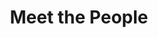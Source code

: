 ---
layout: people
order: 4
title: Meet the People
name: "Michelle Ameri"
position: "Operations Manager"
current: true
headshot: "michelle.png"
website: ""
---